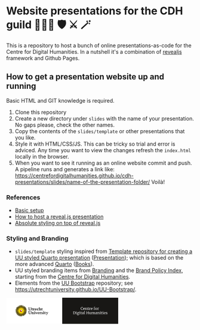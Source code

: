 # Website presentations for the CDH guild 🧙🏽‍♂️ 🛡️ ⚔️ 🪄
This is a repository to host a bunch of online presentations-as-code for the Centre for Digital Humanities. In a nutshell it's a combination of [revealjs](https://revealjs.com/) framework and Github Pages.

## How to get a presentation website up and running
Basic HTML and GIT knowledge is required.

1. Clone this repository
2. Create a new directory under `slides` with the name of your presentation. No gaps please, check the other names.
3. Copy the contents of the `slides/template` or other presentations that you like.
4. Style it with HTML/CSS/JS. This can be tricky so trial and error is adviced. Any time you want to view the changes refresh the `index.html` locally in the browser.
5. When you want to see it running as an online website commit and push. A pipeline runs and generates a link like: https://centrefordigitalhumanities.github.io/cdh-presentations/slides/name-of-the-presentation-folder/ Voilà!

### References
- [Basic setup](https://revealjs.com/installation/#basic-setup)
- [How to host a reveal.js presentation](https://stackoverflow.com/questions/31163633/how-to-host-a-reveal-js-presentation/)
- [Absolute styling on top of reveal.js](https://stackoverflow.com/questions/23543193/can-i-put-a-caption-on-the-lower-right-in-reveal-js)

### Styling and Branding
- `slides/template` styling inspired from [Template repository for creating a UU styled Quarto presentation](https://github.com/UtrechtUniversity/uu-quarto-presentation-template) ([Presentation](https://utrechtuniversity.github.io/uu-quarto-presentation-template/uu_template#/presentation-title)); which is based on the more advanced [Quarto]() ([Books](https://quarto.org/docs/books/)).
- UU styled branding items from [Branding](https://github.com/CentreForDigitalHumanities/Branding/) and the [Brand Policy Index](https://www.uu.nl/en/organisation/corporate-identity/index-a-z), starting from the [Centre for Digital Humanities](https://github.com/CentreForDigitalHumanities/Branding/tree/main/Centre%20for%20Digital%20Humanities).
- Elements from the [UU Bootstrap](https://github.com/UtrechtUniversity/UU-Bootstrap) repository; see https://utrechtuniversity.github.io/UU-Bootstrap/.


<a href="https://cdh.uu.nl/" target="_blank"><img src="https://github.com/CentreForDigitalHumanities/Education/blob/main/img/UU-CDH_logo_EN_def_UU_CDH_logo_EN_yellowwhite.jpg" width="300"></a>
